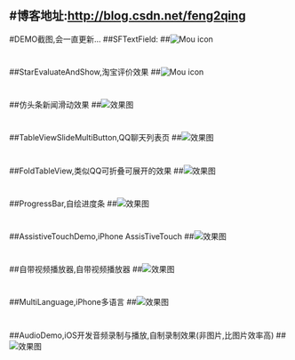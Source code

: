 #博客地址:http://blog.csdn.net/feng2qing
---
#DEMO截图,会一直更新...
##SFTextField:
##![Mou icon](http://g.recordit.co/G9tZ942Z3Z.gif)

# 

##StarEvaluateAndShow,淘宝评价效果
##![Mou icon](http://g.recordit.co/BlBxvnRKN1.gif)

# 

##仿头条新闻滑动效果
##![效果图](http://g.recordit.co/atDBaJBUmQ.gif)

# 

##TableViewSlideMultiButton,QQ聊天列表页
##![效果图](http://g.recordit.co/oDJjUKuiD8.gif)

# 

##FoldTableView,类似QQ可折叠可展开的效果
##![效果图](http://g.recordit.co/u4qHqoRQRR.gif)


# 

##ProgressBar,自绘进度条
##![效果图](http://g.recordit.co/WxEr0TNu8d.gif)

# 

##AssistiveTouchDemo,iPhone AssisTiveTouch
##![效果图](http://g.recordit.co/4BdzxEi5lh.gif)


# 

##自带视频播放器,自带视频播放器
##![效果图](http://g.recordit.co/9R2Aiv7iid.gif)

# 

##MultiLanguage,iPhone多语言
##![效果图](http://g.recordit.co/wqjC90zKCI.gif)

# 

##AudioDemo,iOS开发音频录制与播放,自制录制效果(非图片,比图片效率高)
##![效果图](http://g.recordit.co/HL36vWu3ID.gif)
